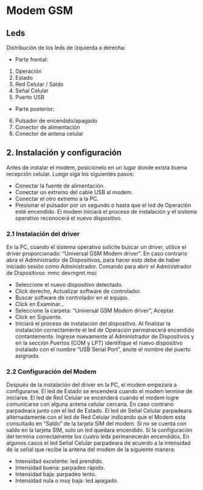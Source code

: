 # Modem GSM #
## Leds ##
Distribución de los leds de izquierda a derecha:
+ Parte frontal:
1. Operación
2. Estado
3. Red Celular / Saldo
4. Señal Celular
5. Puerto USB
+ Parte posterior:
6. Pulsador de encendido/apagado
7. Conector de alimentación
8. Conector de antena celular

## 2. Instalación y configuración
Antes de instalar el modem, posiciónelo en un lugar donde exista buena recepción celular. Luego siga los siguientes pasos:
- Conectar la fuente de alimentación.
- Conectar un extremo del cable USB al modem.
- Conectar el otro extremo a la PC.
- Presionar el pulsador por un segundo o hasta que el led de Operación esté encendido.
El modem iniciará el proceso de instalación y el sistema operativo reconocerá el nuevo dispositivo. 

### 2.1 Instalación del driver
En la PC, cuando el sistema operativo solicite buscar un driver, utilice el driver proporcionado: “Universal GSM Modem driver”. 
En caso contrario abra el Administrador de Dispositivos, para hacer esto debe de haber iniciado sesión como Administrador.
Comando para abrir el Administrador de Dispositivos: mmc devmgmt.msc
- Seleccione el nuevo dispositivo detectado.
- Click derecho, Actualizar software de controlador.
- Buscar software de controlador en el equipo.
- Click en Examinar…
- Seleccione la carpeta: “Universal GSM Modem driver”, Aceptar.
- Click en Siguiente.
- Iniciará el proceso de instalación del dispositivo.
Al finalizar la instalación correctamente el led de Operación permanecerá encendido contantemente.
Ingrese nuevamente al Administrador de Dispositivos y en la sección Puertos (COM y LPT) identifique el nuevo dispositivo instalado con el nombre “USB Serial Port”, anote el nombre del puerto asignado.

### 2.2 Configuración del Modem
Después de la instalación del driver en la PC, el modem empezara a configurarse.
El led de Estado se encenderá cuando el modem termine de iniciarse.
El led de Red Celular se encenderá cuando el modem logre comunicarse con alguna antena celular cercana. En caso contrario parpadeara junto con el led de Estado.
El led de Señal Celular parpadeara alternadamente con el led de Red Celular indicando que el Modem esta consultado en “Saldo” de la tarjeta SIM del modem. Si no se cuenta con saldo en la tarjeta SIM, solo un led quedara encendido.
Si la configuración del termina correctamente los cuatro leds permanecerán encendidos.
En algunos casos el led Señal Celular parpadeara de acuerdo a la intensidad de la señal que recibe la antena del modem de la siguiente manera:
- Intensidad excelente: led prendido.
- Intensidad buena: parpadeo rápido.
- Intensidad baja: parpadeo lento.
- Intensidad nula o muy baja: led apagado.